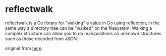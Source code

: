 # reflectwalk

reflectwalk is a Go library for "walking" a value in Go using reflection,
in the same way a directory tree can be "walked" on the filesystem. Walking
a complex structure can allow you to do manipulations on unknown structures
such as those decoded from JSON.

original from [here](github.com/mitchellh/reflectwalk).
